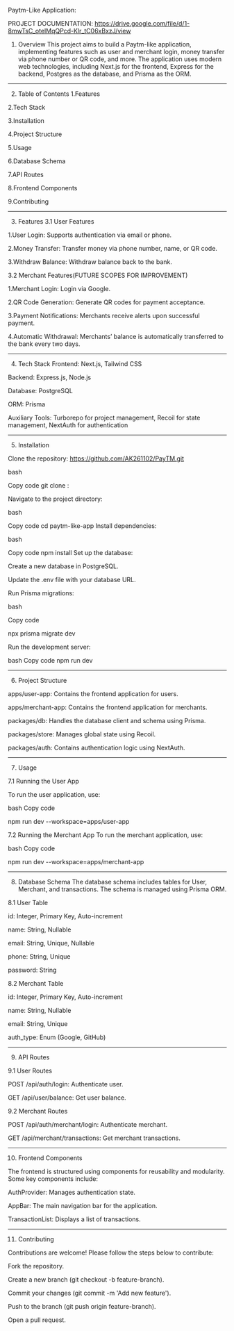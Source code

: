 Paytm-Like Application:

PROJECT DOCUMENTATION: https://drive.google.com/file/d/1-8mwTsC_otelMqQPcd-Klr_tC06xBxzJ/view

1. Overview
This project aims to build a Paytm-like application, implementing features such as user and merchant login, money transfer via phone number or QR code, and more. The application uses modern web technologies, including Next.js for the frontend, Express for the backend, Postgres as the database, and Prisma as the ORM.

-------------------------
2. Table of Contents
1.Features

2.Tech Stack

3.Installation

4.Project Structure

5.Usage

6.Database Schema

7.API Routes

8.Frontend Components

9.Contributing

-------------------------
3. Features
3.1 User Features
   
1.User Login: Supports authentication via email or phone.

2.Money Transfer: Transfer money via phone number, name, or QR code.

3.Withdraw Balance: Withdraw balance back to the bank.

3.2 Merchant Features(FUTURE SCOPES FOR IMPROVEMENT)

1.Merchant Login: Login via Google.

2.QR Code Generation: Generate QR codes for payment acceptance.

3.Payment Notifications: Merchants receive alerts upon successful payment.

4.Automatic Withdrawal: Merchants’ balance is automatically transferred to the bank every two days.

-------------------------
4. Tech Stack
Frontend: Next.js, Tailwind CSS

Backend: Express.js, Node.js

Database: PostgreSQL

ORM: Prisma

Auxiliary Tools: Turborepo for project management, Recoil for state management, NextAuth for authentication

-------------------------
5. Installation

Clone the repository: https://github.com/AK261102/PayTM.git

bash

Copy code
git clone : 

Navigate to the project directory:

bash

Copy code
cd paytm-like-app
Install dependencies:

bash

Copy code
npm install
Set up the database:

Create a new database in PostgreSQL.

Update the .env file with your database URL.

Run Prisma migrations:

bash

Copy code

npx prisma migrate dev

Run the development server:

bash
Copy code
npm run dev

--------------------------
6. Project Structure

apps/user-app: Contains the frontend application for users.

apps/merchant-app: Contains the frontend application for merchants.

packages/db: Handles the database client and schema using Prisma.

packages/store: Manages global state using Recoil.

packages/auth: Contains authentication logic using NextAuth.

--------------------------
7. Usage

7.1 Running the User App

To run the user application, use:

bash
Copy code

npm run dev --workspace=apps/user-app

7.2 Running the Merchant App
To run the merchant application, use:

bash
Copy code

npm run dev --workspace=apps/merchant-app

--------------------------
8. Database Schema
The database schema includes tables for User, Merchant, and transactions. The schema is managed using Prisma ORM.

8.1 User Table

id: Integer, Primary Key, Auto-increment

name: String, Nullable

email: String, Unique, Nullable

phone: String, Unique

password: String

8.2 Merchant Table

id: Integer, Primary Key, Auto-increment

name: String, Nullable

email: String, Unique

auth_type: Enum (Google, GitHub)

---------------------------
9. API Routes

9.1 User Routes

POST /api/auth/login: Authenticate user.

GET /api/user/balance: Get user balance.

9.2 Merchant Routes

POST /api/auth/merchant/login: Authenticate merchant.

GET /api/merchant/transactions: Get merchant transactions.

--------------------------
10. Frontend Components

The frontend is structured using components for reusability and modularity. Some key components include:


AuthProvider: Manages authentication state.

AppBar: The main navigation bar for the application.

TransactionList: Displays a list of transactions.

--------------------------
11. Contributing

Contributions are welcome! Please follow the steps below to contribute:

Fork the repository.

Create a new branch (git checkout -b feature-branch).

Commit your changes (git commit -m 'Add new feature').

Push to the branch (git push origin feature-branch).

Open a pull request.


